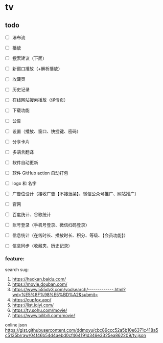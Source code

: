# tv

## todo
- [ ] 瀑布流
- [ ] 播放
- [ ] 搜索建议（下面）
- [ ] 新窗口播放（+解析播放）
- [ ] 收藏页
- [ ] 历史记录
- [ ] 在线网站搜索播放（详情页）
- [ ] 下载功能
- [ ] 公告
- [ ] 设置（播放、窗口、快捷键、密码）
- [ ] 分享卡片
- [ ] 多语言翻译
- [ ] 软件自动更新
- [ ] 软件 GitHub action 自动打包
- [ ] logo 和 名字
- [ ] 广告位设计（接收广告【不接菠菜】，微信公众号推广、网站推广）
- [ ] 官网
- [ ] 百度统计、谷歌统计
- [ ] 账号登录（手机号登录、微信扫码登录）
- [ ] 信息统计（在线时长、播放时长、积分、等级、【会员功能】）
- [ ] 信息同步（收藏夹、历史记录）



### feature:
search sug: 
1. https://haokan.baidu.com/
2. https://movie.douban.com/
3. https://www.555dy3.com/vodsearch/-------------.html?wd=%E5%8F%98%E5%BD%A2&submit=
4. https://cupfox.app/
5. https://list.iqiyi.com/
6. https://tv.sohu.com/movie/
7. https://www.bilibili.com/movie/


online json
https://gist.githubusercontent.com/ddmoyu/cbc89ccc52a5b10e6371c418a5c5135b/raw/04f46b54d4aebd0cf464191d346e3325ea862209/tv.json